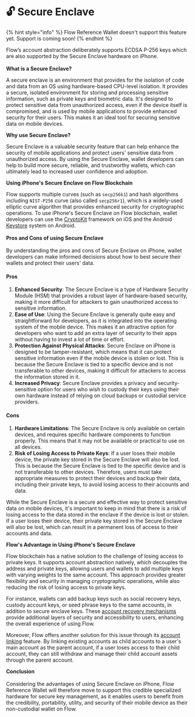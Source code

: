 # 🔓 Secure Enclave

{% hint style="info" %}
Flow Reference Wallet doesn't support this feature yet. Support is coming soon!
{% endhint %}

Flow’s account abstraction deliberately supports ECDSA P-256 keys which are also supported by the Secure Enclave hardware on iPhone. \
\
**What is a Secure Enclave?**

A secure enclave is an environment that provides for the isolation of code and data from an OS using hardware-based CPU-level isolation. It provides a secure, isolated environment for storing and processing sensitive information, such as private keys and biometric data. It's designed to protect sensitive data from unauthorized access, even if the device itself is compromised, and is used by mobile applications to provide enhanced security for their users. This makes it an ideal tool for securing sensitive data on mobile devices.

**Why use Secure Enclave?**

Secure Enclave is a valuable security feature that can help enhance the security of mobile applications and protect users' sensitive data from unauthorized access. By using the Secure Enclave, wallet developers can help to build more secure, reliable, and trustworthy wallets, which can ultimately lead to increased user confidence and adoption.

**Using iPhone's Secure Enclave on Flow Blockchain**

Flow supports multiple curves (such as `secp256k1`) and hash algorithms including `NIST-P256` curve (also called `secp256r1`), which is a widely-used elliptic curve algorithm that provides enhanced security for cryptographic operations. To use iPhone's Secure Enclave on Flow blockchain, wallet developers can use the [CryptoKit](https://developer.apple.com/documentation/cryptokit) framework on iOS and the Android [Keystore](https://developer.android.com/training/articles/keystore) system on Android.\
\
**Pros and Cons of using Secure Enclave**\
\
By understanding the pros and cons of Secure Enclave on iPhone, wallet developers can make informed decisions about how to best secure their wallets and protect their users' data.

#### Pros

1. **Enhanced Security**: The Secure Enclave is a type of Hardware Security Module (HSM) that provides a robust layer of hardware-based security, making it more difficult for attackers to gain unauthorized access to sensitive information.
2. **Ease of Use**: Using the Secure Enclave is generally quite easy and straightforward for developers, as it is integrated into the operating system of the mobile device. This makes it an attractive option for developers who want to add an extra layer of security to their apps without having to invest a lot of time or effort.
3. **Protection Against Physical Attacks**: Secure Enclave on iPhone is designed to be tamper-resistant, which means that it can protect sensitive information even if the mobile device is stolen or lost. This is because the Secure Enclave is tied to a specific device and is not transferable to other devices, making it difficult for attackers to access the information stored in it.
4. **Increased Privacy**: Secure Enclave provides a privacy and security-sensitive option for users who wish to custody their keys using their own hardware instead of relying on cloud backups or custodial service providers.&#x20;

#### Cons

1. **Hardware Limitations**: The Secure Enclave is only available on certain devices, and requires specific hardware components to function properly. This means that it may not be available or practical to use on all devices.
2. **Risk of Losing Access to Private Keys**: If a user loses their mobile device, the private key stored in the Secure Enclave will also be lost. This is because the Secure Enclave is tied to the specific device and is not transferable to other devices. Therefore, users must take appropriate measures to protect their devices and backup their data, including their private keys, to avoid losing access to their accounts and data.

While the Secure Enclave is a secure and effective way to protect sensitive data on mobile devices, it's important to keep in mind that there is a risk of losing access to the data stored in the enclave if the device is lost or stolen. If a user loses their device, their private key stored in the Secure Enclave will also be lost, which can result in a permanent loss of access to their accounts and data.

**Flow's Advantage in Using iPhone's Secure Enclave**

Flow blockchain has a native solution to the challenge of losing access to private keys. It supports account abstraction natively, which decouples the address and private keys, allowing users and wallets to add multiple keys with varying weights to the same account. This approach provides greater flexibility and security in managing cryptographic operations, while also reducing the risk of losing access to private keys.

For instance, wallets can add backup keys such as social recovery keys, custody account keys, or seed phrase keys to the same accounts, in addition to secure enclave keys. These [account recovery mechanisms](account-recovery.md) provide additional layers of security and accessibility to users, enhancing the overall experience of using Flow.

Moreover, Flow offers another solution for this issue through its [account linking](account-linking.md) feature. By linking existing accounts as child accounts to a user's main account as the parent account, if a user loses access to their child account, they can still withdraw and manage their child account assets through the parent account.

**Conclusion**\
\
Considering the advantages of using Secure Enclave on iPhone, Flow Reference Wallet will therefore move to support this credible specialized hardware for secure key management, as it enables users to benefit from the credibility, portability, utility, and security of their mobile device as their non-custodial wallet on Flow.&#x20;
